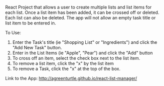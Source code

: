 React Project that allows a user to create multiple lists and list items for each list. Once a list item has been added, it can be crossed off or deleted. Each list can also be deleted. The app will not allow an empty task title or list item to be entered in.

To Use:

1. Enter the Task's title (ie "Shopping List" or "Ingredients") and click the "Add New Task" button.
2. Enter in the List Items (ie "Apple", "Pear") and click the "Add" button
3. To cross off an item, select the check box next to the list item.
4. To remove a list item, click the "x" by the list item
5. To remove a Task, click the "x" at the top of the box.

Link to the App:
http://agreenturtle.github.io/react-list-manager/
